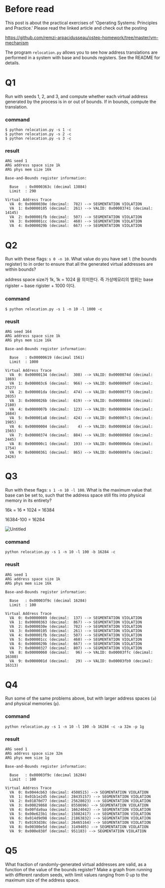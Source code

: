 # Before read

This post is about the practical exercises of 'Operating Systems: Principles and Practice.' Please read the linked article and check out the posting

https://github.com/remzi-arpacidusseau/ostep-homework/tree/master/vm-mechanism

The program `relocation.py` allows you to see how address translations are performed in a system with base and bounds registers. See the README for details.

# Q1

Run with seeds 1, 2, and 3, and compute whether each virtual address generated by the process is in or out of bounds. If in bounds, compute the translation.

### command

```
$ python relocation.py -s 1 -c
$ python relocation.py -s 2 -c
$ python relocation.py -s 3 -c
```

### result

```
ARG seed 1
ARG address space size 1k
ARG phys mem size 16k

Base-and-Bounds register information:

  Base   : 0x0000363c (decimal 13884)
  Limit  : 290

Virtual Address Trace
  VA  0: 0x0000030e (decimal:  782) --> SEGMENTATION VIOLATION
  VA  1: 0x00000105 (decimal:  261) --> VALID: 0x00003741 (decimal: 14145)
  VA  2: 0x000001fb (decimal:  507) --> SEGMENTATION VIOLATION
  VA  3: 0x000001cc (decimal:  460) --> SEGMENTATION VIOLATION
  VA  4: 0x0000029b (decimal:  667) --> SEGMENTATION VIOLATION
```

# Q2

Run with these flags: `s 0 -n 10`. What value do you have set `l` (the bounds register) to in order to ensure that all the generated virtual addresses are within bounds?

address space size가 1k, 1k = 1024 을 의미한다. 즉 가상메모리의 범위는  base rigister ~ base rigister + 1000 이다.

### command

```
$ python relocation.py -s 1 -n 10 -l 1000 -c
```

### reuslt

```
ARG seed 164
ARG address space size 1k
ARG phys mem size 16k

Base-and-Bounds register information:

  Base   : 0x00000619 (decimal 1561)
  Limit  : 1000

Virtual Address Trace
  VA  0: 0x00000134 (decimal:  308) --> VALID: 0x0000074d (decimal: 1869)
  VA  1: 0x000003c6 (decimal:  966) --> VALID: 0x000009df (decimal: 2527)
  VA  2: 0x000001da (decimal:  474) --> VALID: 0x000007f3 (decimal: 2035)
  VA  3: 0x0000026b (decimal:  619) --> VALID: 0x00000884 (decimal: 2180)
  VA  4: 0x0000007b (decimal:  123) --> VALID: 0x00000694 (decimal: 1684)
  VA  5: 0x000001a8 (decimal:  424) --> VALID: 0x000007c1 (decimal: 1985)
  VA  6: 0x00000004 (decimal:    4) --> VALID: 0x0000061d (decimal: 1565)
  VA  7: 0x00000374 (decimal:  884) --> VALID: 0x0000098d (decimal: 2445)
  VA  8: 0x000000c1 (decimal:  193) --> VALID: 0x000006da (decimal: 1754)
  VA  9: 0x00000361 (decimal:  865) --> VALID: 0x0000097a (decimal: 2426)
```

# Q3

Run with these flags: `s 1 -n 10 -l 100`. What is the maximum value that base can be set to, such that the address space still fits into physical memory in its entirety?

16k = 16 * 1024 = 16384

16384-100 = 16284

![Untitled](https://prod-files-secure.s3.us-west-2.amazonaws.com/26bd9f65-76d8-4c7f-9a11-543ae5fc2ad6/af9bb315-12ad-4bf4-bb96-ac80b34e9829/Untitled.png)

### command

```
python relocation.py -s 1 -n 10 -l 100 -b 16284 -c
```

### reuslt

```
ARG seed 1
ARG address space size 1k
ARG phys mem size 16k

Base-and-Bounds register information:

  Base   : 0x00003f9c (decimal 16284)
  Limit  : 100

Virtual Address Trace
  VA  0: 0x00000089 (decimal:  137) --> SEGMENTATION VIOLATION
  VA  1: 0x00000363 (decimal:  867) --> SEGMENTATION VIOLATION
  VA  2: 0x0000030e (decimal:  782) --> SEGMENTATION VIOLATION
  VA  3: 0x00000105 (decimal:  261) --> SEGMENTATION VIOLATION
  VA  4: 0x000001fb (decimal:  507) --> SEGMENTATION VIOLATION
  VA  5: 0x000001cc (decimal:  460) --> SEGMENTATION VIOLATION
  VA  6: 0x0000029b (decimal:  667) --> SEGMENTATION VIOLATION
  VA  7: 0x00000327 (decimal:  807) --> SEGMENTATION VIOLATION
  VA  8: 0x00000060 (decimal:   96) --> VALID: 0x00003ffc (decimal: 16380)
  VA  9: 0x0000001d (decimal:   29) --> VALID: 0x00003fb9 (decimal: 16313)
```

# Q4

Run some of the same problems above, but with larger address spaces (`a`) and physical memories (`p`).

### command

```
python relocation.py -s 1 -n 10 -l 100 -b 16284 -c -a 32m -p 1g
```

### result

```
ARG seed 1
ARG address space size 32m
ARG phys mem size 1g

Base-and-Bounds register information:

  Base   : 0x00003f9c (decimal 16284)
  Limit  : 100

Virtual Address Trace
  VA  0: 0x0044cb63 (decimal: 4508515) --> SEGMENTATION VIOLATION
  VA  1: 0x01b1e2d5 (decimal: 28435157) --> SEGMENTATION VIOLATION
  VA  2: 0x01870d77 (decimal: 25628023) --> SEGMENTATION VIOLATION
  VA  3: 0x00829868 (decimal: 8558696) --> SEGMENTATION VIOLATION
  VA  4: 0x00fda9aa (decimal: 16624042) --> SEGMENTATION VIOLATION
  VA  5: 0x00e623b1 (decimal: 15082417) --> SEGMENTATION VIOLATION
  VA  6: 0x014d9d98 (decimal: 21863832) --> SEGMENTATION VIOLATION
  VA  7: 0x0193d38c (decimal: 26465164) --> SEGMENTATION VIOLATION
  VA  8: 0x00300e5d (decimal: 3149405) --> SEGMENTATION VIOLATION
  VA  9: 0x000e838f (decimal: 951183) --> SEGMENTATION VIOLATION
```

# Q5

What fraction of randomly-generated virtual addresses are valid, as a function of the value of the bounds register? Make a graph from running with different random seeds, with limit values ranging from 0 up to the maximum size of the address space.
